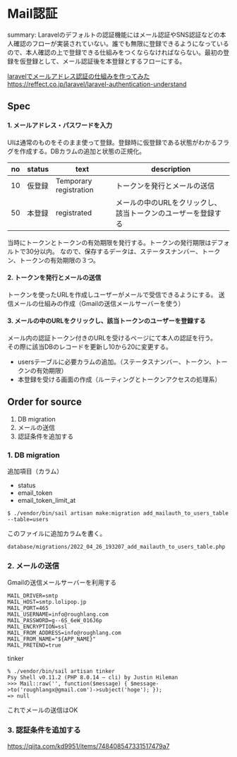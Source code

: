 # Mail認証

summary: Laravelのデフォルトの認証機能にはメール認証やSNS認証などの本人確認のフローが実装されていない。誰でも無限に登録できるようになっているので、本人確認の上で登録できる仕組みをつくならなければならない。最初の登録を仮登録として、メール認証後を本登録とするフローにする。

[laravelでメールアドレス認証の仕組みを作ってみた](https://qiita.com/yu7a21/items/cc4dc9b9eb78d87f5086)  
https://reffect.co.jp/laravel/laravel-authentication-understand


## Spec

#### 1. メールアドレス・パスワードを入力

UIは通常のものをそのまま使って登録。登録時に仮登録である状態がわかるフラグを作成する。DBカラムの追加と状態の正規化。

| no | status | text | description |
| --- | ------ | ---- |  ----------- |
| 10 | 仮登録  | Temporary registration |  トークンを発行とメールの送信 |
| 50 | 本登録  | registrated |  メールの中のURLをクリックし、該当トークンのユーザーを登録する |

当時にトークンとトークンの有効期限を発行する。トークンの発行期限はデフォルトで30分以内。
なので、保存するデータは、ステータスナンバー、トークン、トークンの有効期限の３つ。


#### 2. トークンを発行とメールの送信

トークンを使ったURLを作成しユーザーがメールで受信できるようにする。
送信メールの仕組みの作成（Gmailの送信メールサーバーを使う）

#### 3. メールの中のURLをクリックし、該当トークンのユーザーを登録する

メール内の認証トークン付きのURLを受けるページにて本人の認証を行う。  
その際に該当DBのレコードを更新し10から20に変更する。


- usersテーブルに必要カラムの追加。（ステータスナンバー、トークン、トークンの有効期限）
- 本登録を受ける画面の作成（ルーティングとトークンアクセスの処理系）


## Order for source

1. DB migration
2. メールの送信
3. 認証条件を追加する

### 1. DB migration

追加項目（カラム）

- status
- email_token
- email_token_limit_at


```
$ ./vendor/bin/sail artisan make:migration add_mailauth_to_users_table --table=users
```
このファイルに追加カラムを書く。
```
database/migrations/2022_04_26_193207_add_mailauth_to_users_table.php
```


### 2. メールの送信

Gmailの送信メールサーバーを利用する
```
MAIL_DRIVER=smtp
MAIL_HOST=smtp.lolipop.jp
MAIL_PORT=465
MAIL_USERNAME=info@roughlang.com
MAIL_PASSWORD=g--6S_6eW_016J6p
MAIL_ENCRYPTION=ssl
MAIL_FROM_ADDRESS=info@roughlang.com
MAIL_FROM_NAME="${APP_NAME}"
MAIL_PRETEND=true
```

tinker
```
% ./vendor/bin/sail artisan tinker
Psy Shell v0.11.2 (PHP 8.0.14 — cli) by Justin Hileman
>>> Mail::raw('', function($message) { $message->to('roughlangx@gmail.com')->subject('hoge'); });
=> null
```
これでメールの送信はOK


### 3. 認証条件を追加する

https://qiita.com/kd9951/items/748408547331517479a7
